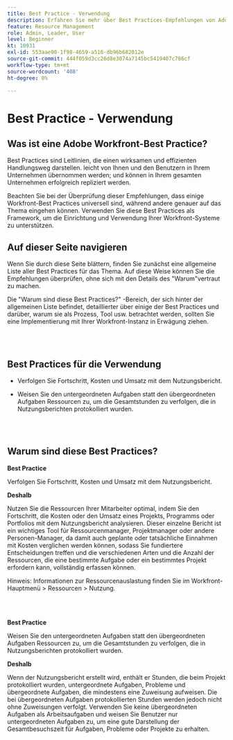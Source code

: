 ```yaml
---
title: Best Practice - Verwendung
description: Erfahren Sie mehr über Best Practices-Empfehlungen von Adobe Workfront-Experten zur Einrichtung, Verwaltung und Verwendung des Nutzungsberichts.
feature: Resource Management
role: Admin, Leader, User
level: Beginner
kt: 10931
exl-id: 553aae90-1f98-4659-a516-db96b682012e
source-git-commit: 444f059d3cc26d8e3074a7145bc5419407c786cf
workflow-type: tm+mt
source-wordcount: '408'
ht-degree: 0%

---
```


# Best Practice - Verwendung

## Was ist eine Adobe Workfront-Best Practice?

Best Practices sind Leitlinien, die einen wirksamen und effizienten Handlungsweg darstellen. leicht von Ihnen und den Benutzern in Ihrem Unternehmen übernommen werden; und können in Ihrem gesamten Unternehmen erfolgreich repliziert werden.

Beachten Sie bei der Überprüfung dieser Empfehlungen, dass einige Workfront-Best Practices universell sind, während andere genauer auf das Thema eingehen können. Verwenden Sie diese Best Practices als Framework, um die Einrichtung und Verwendung Ihrer Workfront-Systeme zu unterstützen.

## Auf dieser Seite navigieren

Wenn Sie durch diese Seite blättern, finden Sie zunächst eine allgemeine Liste aller Best Practices für das Thema. Auf diese Weise können Sie die Empfehlungen überprüfen, ohne sich mit den Details des &quot;Warum&quot;vertraut zu machen.

Die &quot;Warum sind diese Best Practices?&quot; -Bereich, der sich hinter der allgemeinen Liste befindet, detaillierter über einige der Best Practices und darüber, warum sie als Prozess, Tool usw. betrachtet werden, sollten Sie eine Implementierung mit Ihrer Workfront-Instanz in Erwägung ziehen.

</br>
</br>

## Best Practices für die Verwendung

* Verfolgen Sie Fortschritt, Kosten und Umsatz mit dem Nutzungsbericht.

* Weisen Sie den untergeordneten Aufgaben statt den übergeordneten Aufgaben Ressourcen zu, um die Gesamtstunden zu verfolgen, die in Nutzungsberichten protokolliert wurden.

</br>
</br>

## Warum sind diese Best Practices?

**Best Practice**

Verfolgen Sie Fortschritt, Kosten und Umsatz mit dem Nutzungsbericht.



**Deshalb**

Nutzen Sie die Ressourcen Ihrer Mitarbeiter optimal, indem Sie den Fortschritt, die Kosten oder den Umsatz eines Projekts, Programms oder Portfolios mit dem Nutzungsbericht analysieren. Dieser einzelne Bericht ist ein wichtiges Tool für Ressourcenmanager, Projektmanager oder andere Personen-Manager, da damit auch geplante oder tatsächliche Einnahmen mit Kosten verglichen werden können, sodass Sie fundiertere Entscheidungen treffen und die verschiedenen Arten und die Anzahl der Ressourcen, die eine bestimmte Aufgabe oder ein bestimmtes Projekt erfordern kann, vollständig erfassen können.



Hinweis: Informationen zur Ressourcenauslastung finden Sie im Workfront-Hauptmenü > Ressourcen > Nutzung.

</br>
</br>

**Best Practice**

Weisen Sie den untergeordneten Aufgaben statt den übergeordneten Aufgaben Ressourcen zu, um die Gesamtstunden zu verfolgen, die in Nutzungsberichten protokolliert wurden.



**Deshalb**

Wenn der Nutzungsbericht erstellt wird, enthält er Stunden, die beim Projekt protokolliert wurden, untergeordnete Aufgaben, Probleme und übergeordnete Aufgaben, die mindestens eine Zuweisung aufweisen. Die bei übergeordneten Aufgaben protokollierten Stunden werden jedoch nicht ohne Zuweisungen verfolgt. Verwenden Sie keine übergeordneten Aufgaben als Arbeitsaufgaben und weisen Sie Benutzer nur untergeordneten Aufgaben zu, um eine gute Darstellung der Gesamtbesuchszeit für Aufgaben, Probleme oder Projekte zu erhalten.
